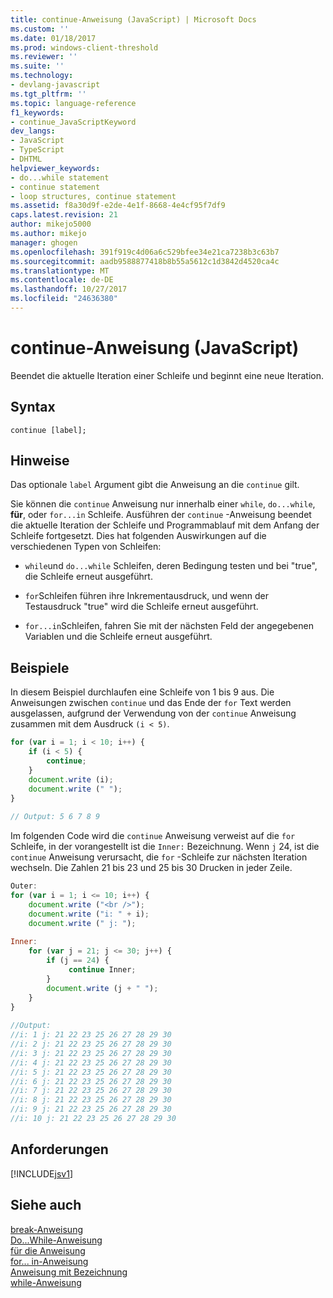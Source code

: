 ```yaml
---
title: continue-Anweisung (JavaScript) | Microsoft Docs
ms.custom: ''
ms.date: 01/18/2017
ms.prod: windows-client-threshold
ms.reviewer: ''
ms.suite: ''
ms.technology:
- devlang-javascript
ms.tgt_pltfrm: ''
ms.topic: language-reference
f1_keywords:
- continue_JavaScriptKeyword
dev_langs:
- JavaScript
- TypeScript
- DHTML
helpviewer_keywords:
- do...while statement
- continue statement
- loop structures, continue statement
ms.assetid: f8a30d9f-e2de-4e1f-8668-4e4cf95f7df9
caps.latest.revision: 21
author: mikejo5000
ms.author: mikejo
manager: ghogen
ms.openlocfilehash: 391f919c4d06a6c529bfee34e21ca7238b3c63b7
ms.sourcegitcommit: aadb9588877418b8b55a5612c1d3842d4520ca4c
ms.translationtype: MT
ms.contentlocale: de-DE
ms.lasthandoff: 10/27/2017
ms.locfileid: "24636380"
---
```

# <a name="continue-statement-javascript"></a>continue-Anweisung (JavaScript)
Beendet die aktuelle Iteration einer Schleife und beginnt eine neue Iteration.  
  
## <a name="syntax"></a>Syntax  
  
```  
continue [label];  
```  
  
## <a name="remarks"></a>Hinweise  
 Das optionale `label` Argument gibt die Anweisung an die `continue` gilt.  
  
 Sie können die `continue` Anweisung nur innerhalb einer `while`, `do...while`, **für**, oder `for...in` Schleife. Ausführen der `continue` -Anweisung beendet die aktuelle Iteration der Schleife und Programmablauf mit dem Anfang der Schleife fortgesetzt. Dies hat folgenden Auswirkungen auf die verschiedenen Typen von Schleifen:  
  
-   `while`und `do...while` Schleifen, deren Bedingung testen und bei "true", die Schleife erneut ausgeführt.  
  
-   `for`Schleifen führen ihre Inkrementausdruck, und wenn der Testausdruck "true" wird die Schleife erneut ausgeführt.  
  
-   `for...in`Schleifen, fahren Sie mit der nächsten Feld der angegebenen Variablen und die Schleife erneut ausgeführt.  
  
## <a name="examples"></a>Beispiele  
 In diesem Beispiel durchlaufen eine Schleife von 1 bis 9 aus. Die Anweisungen zwischen `continue` und das Ende der `for` Text werden ausgelassen, aufgrund der Verwendung von der `continue` Anweisung zusammen mit dem Ausdruck `(i < 5)`.  
  
```JavaScript  
for (var i = 1; i < 10; i++) {  
    if (i < 5) {  
        continue;  
    }  
    document.write (i);  
    document.write (" ");  
}  
  
// Output: 5 6 7 8 9  
```  
  
 Im folgenden Code wird die `continue` Anweisung verweist auf die `for` Schleife, in der vorangestellt ist die `Inner:` Bezeichnung. Wenn `j` 24, ist die `continue` Anweisung verursacht, die `for` -Schleife zur nächsten Iteration wechseln. Die Zahlen 21 bis 23 und 25 bis 30 Drucken in jeder Zeile.  
  
```JavaScript  
Outer:  
for (var i = 1; i <= 10; i++) {  
    document.write ("<br />");  
    document.write ("i: " + i);  
    document.write (" j: ");  
  
Inner:  
    for (var j = 21; j <= 30; j++) {  
        if (j == 24) {  
             continue Inner;  
        }  
        document.write (j + " ");  
    }  
}  
  
//Output:  
//i: 1 j: 21 22 23 25 26 27 28 29 30   
//i: 2 j: 21 22 23 25 26 27 28 29 30   
//i: 3 j: 21 22 23 25 26 27 28 29 30   
//i: 4 j: 21 22 23 25 26 27 28 29 30   
//i: 5 j: 21 22 23 25 26 27 28 29 30   
//i: 6 j: 21 22 23 25 26 27 28 29 30   
//i: 7 j: 21 22 23 25 26 27 28 29 30   
//i: 8 j: 21 22 23 25 26 27 28 29 30   
//i: 9 j: 21 22 23 25 26 27 28 29 30   
//i: 10 j: 21 22 23 25 26 27 28 29 30  
```  
  
## <a name="requirements"></a>Anforderungen  
 [!INCLUDE[jsv1](../../javascript/misc/includes/jsv1-md.md)]  
  
## <a name="see-also"></a>Siehe auch  
 [break-Anweisung](../../javascript/reference/break-statement-javascript.md)   
 [Do...While-Anweisung](../../javascript/reference/do-dot-dot-dot-while-statement-javascript.md)   
 [für die Anweisung](../../javascript/reference/for-statement-javascript.md)   
 [for... in-Anweisung](../../javascript/reference/for-dot-dot-dot-in-statement-javascript.md)   
 [Anweisung mit Bezeichnung](../../javascript/reference/labeled-statement-javascript.md)   
 [while-Anweisung](../../javascript/reference/while-statement-javascript.md)